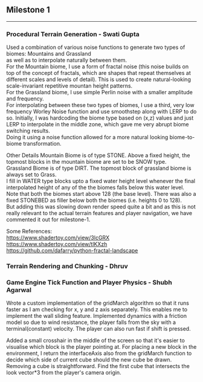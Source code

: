 ## Milestone 1
---

### Procedural Terrain Generation - Swati Gupta
Used a combination of various noise functions to generate two types of biomes: Mountains and Grassland  
as well as to interpolate naturally between them.  
For the Mountain biome, I use a form of fractal noise (this noise builds on top of the concept of fractals, which are shapes that 
repeat themselves at different scales and levels of detail). This is used to create natural-looking scale-invariant repetitive mountan height patterns.  
For the Grassland biome, I use simple Perlin noise with a smaller amplitude and frequency.  
For interpolating between these two types of biomes, I use a third, very low frequency Worley Noise function and 
use smoothstep along with LERP to do so. Initially, I was hardcoding the biome type based on (x,z) values and just LERP to interpolate in the middle zone, which gave me very abrupt biome switching results.   
Doing it using a noise function allowed for a more natural looking biome-to-biome transformation.  

Other Details
Mountain Biome is of type STONE. Above a fixed height, the topmost blocks in the mountain biome are set to be SNOW type.  
Grassland Biome is of type DIRT. The topmost block of grassland biome is always set to Grass.  
I fill in WATER type blocks upto a fixed water height level whenever the final interpolated height of any of the the biomes falls below this water level.  
Note that both the biomes start above 128 (the base level). There was also a fixed STONEBED as filler below both the biomes (i.e. heights 0 to 128).   
But adding this was slowing down render speed quite a bit and as this is not really relevant to the actual terrain features and player navigation, we have commented it out for milestone-1.  

Some References:   
https://www.shadertoy.com/view/3lcGRX  
https://www.shadertoy.com/view/tlKXzh  
https://github.com/dafarry/python-fractal-landscape  

### Terrain Rendering and Chunking - Dhruv

### Game Engine Tick Function and Player Physics - Shubh Agarwal

Wrote a custom implementation of the gridMarch algorithm so that it runs faster as I am checking for x, y and z axis separately. This enables me to implement the wall sliding feature. Implemented dynamics with a friction model so due to wind resistance, the player falls from the sky with a terminal(constant) velocity. The player can also run fast if shift is pressed. 

Added a small crosshair in the middle of the screen so that it's easier to visualise which block is the player pointing at. For placing a new block in the environment, I return the interfaceAxis also from the gridMarch function to decide which side of current cube should the new cube be drawn. Removing a cube is straightforward. Find the first cube that intersects the look vector*3 from the player's camera origin.  


